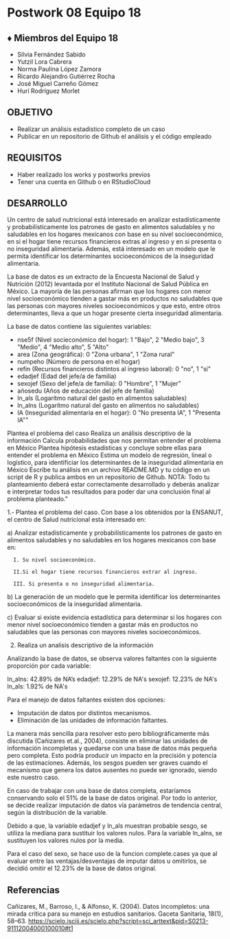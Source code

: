 # Postwork 08 Equipo 18

## :diamonds: Miembros del Equipo 18
- Silvia Fernández Sabido
- Yutzil Lora Cabrera
- Norma Paulina López Zamora
- Ricardo Alejandro Gutiérrez Rocha
- José Miguel Carreño Gómez
- Hurí Rodríguez Morlet

## OBJETIVO

- Realizar un análisis estadístico completo de un caso
- Publicar en un repositorio de Github el análisis y el código empleado

## REQUISITOS

- Haber realizado los works y postworks previos
- Tener una cuenta en Github o en RStudioCloud

## DESARROLLO
Un centro de salud nutricional está interesado en analizar estadísticamente y probabilísticamente
los patrones de gasto en alimentos saludables y no saludables en los hogares mexicanos con base en
su nivel socioeconómico, en si el hogar tiene recursos financieros extras al ingreso y en si
presenta o no inseguridad alimentaria. Además, está interesado en un modelo que le permita
identificar los determinantes socioeconómicos de la inseguridad alimentaria.

La base de datos es un extracto de la Encuesta Nacional de Salud y Nutrición (2012) levantada 
por el Instituto Nacional de Salud Pública en México. La mayoría de las personas afirman que los 
hogares con menor nivel socioeconómico tienden a gastar más en productos no saludables que las 
personas con mayores niveles socioeconómicos y que esto, entre otros determinantes, lleva a que 
un hogar presente cierta inseguridad alimentaria.

La base de datos contiene las siguientes variables:

- nse5f (Nivel socieconómico del hogar): 1 "Bajo", 2 "Medio bajo", 3 "Medio", 4 "Medio alto", 5 "Alto"
- area (Zona geográfica): 0 "Zona urbana", 1 "Zona rural"
- numpeho (Número de persona en el hogar)
- refin (Recursos financieros distintos al ingreso laboral): 0 "no", 1 "sí"
- edadjef (Edad del jefe/a de familia)
- sexojef (Sexo del jefe/a de familia): 0 "Hombre", 1 "Mujer"
- añosedu (Años de educación del jefe de familia)
- ln_als (Logarítmo natural del gasto en alimentos saludables)
- ln_alns (Logarítmo natural del gasto en alimentos no saludables)
- IA (Inseguridad alimentaria en el hogar): 0 "No presenta IA", 1 "Presenta IA""

Plantea el problema del caso
Realiza un análisis descriptivo de la información
Calcula probabilidades que nos permitan entender el problema en México
Plantea hipótesis estadísticas y concluye sobre ellas para entender el problema en México
Estima un modelo de regresión, lineal o logístico, para identificiar los determinantes de la inseguridad alimentaria en México
Escribe tu análisis en un archivo README.MD y tu código en un script de R y publica ambos en un repositorio de Github.
NOTA: Todo tu planteamiento deberá estar correctamente desarrollado y deberás analizar e interpretar todos tus resultados para poder dar una conclusión final al problema planteado."


1.- Plantea el problema del caso.
Con base a los obtenidos por la ENSANUT, el centro de Salud nutricional esta interesado en:

a) Analizar estadísticamente y probabilísticamente los patrones de gasto en alimentos saludables
y no saludables en los hogares mexicanos con base en:

      I. Su nivel socioeconómico.

      II.Si el hogar tiene recursos financieros extrar al ingreso.

      III. Si presenta o no inseguridad alimentaria.

b) La generación de un modelo que le permita identificar los determinantes socioeconómicos de la
inseguridad alimentaria.

c) Evaluar si existe evidencia estadística para determinar si los hogares con menor nivel
socioeconómico tienden a gastar más en productos no saludables que las personas con
mayores niveles socioeconómicos.

2. Realiza un analisis descriptivo de la información

Analizando la base de datos, se observa valores faltantes con la siguiente proporción por cada variable:

ln_alns:	42.89% de NA’s
edadjef:	12.29% de NA's
sexojef:	12.23% de NA's
ln_als: 		 1.92% de NA's

Para el manejo de datos faltantes existen dos opciones:

- Imputación de datos por distintos mecanismos.
- Eliminación de las unidades de información faltantes.

La manera más sencilla para resolver esto pero bibliográficamente más discutida (Cañizares et.al., 2004), consiste en eliminar las unidades de información incompletas y quedarse con una base de datos más pequeña pero completa. Esto podría producir un impacto en la precisión y potencia de las estimaciones. Además, los sesgos pueden ser graves cuando el mecanismo que genera los datos ausentes no puede ser ignorado, siendo este nuestro caso.

En caso de trabajar con una base de datos completa, estaríamos conservando solo el 51% de la base de datos original. Por todo lo anterior, se decide realizar imputación de datos vía parámetros de tendencia central, según la distribución de la variable.

Debido a que, la variable edadjef y ln_als muestran probable sesgo, se utiliza la mediana para sustituir los valores nulos. Para la variable ln_alns, se sustituyen los valores nulos por la media.

Para el caso del sexo, se hace uso de la funcion complete.cases ya que al evaluar entre las ventajas/desventajas de imputar datos u omitirlos, se decidió omitir el 12.23% de la base de datos original.



## Referencias

 Cañizares, M., Barroso, I., & Alfonso, K. (2004). Datos incompletos: una mirada crítica para su manejo en estudios sanitarios. Gaceta Sanitaria,           18(1), 58–63. https://scielo.isciii.es/scielo.php?script=sci_arttext&pid=S0213-91112004000100010#t1

